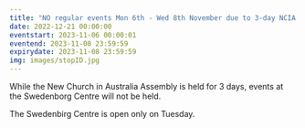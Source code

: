 ```yaml
---
title: "NO regular events Mon 6th - Wed 8th November due to 3-day NCIA Assembly. Centre is open on Tuesday."
date: 2022-12-21 00:00:00
eventstart: 2023-11-06 00:00:01
eventend: 2023-11-08 23:59:59
expirydate: 2023-11-08 23:59:59
img: images/stopID.jpg
---
```


While the New Church in Australia Assembly is held for 3 days, events at the Swedenborg Centre will not be held.

The Swedenbirg Centre is open only on Tuesday.